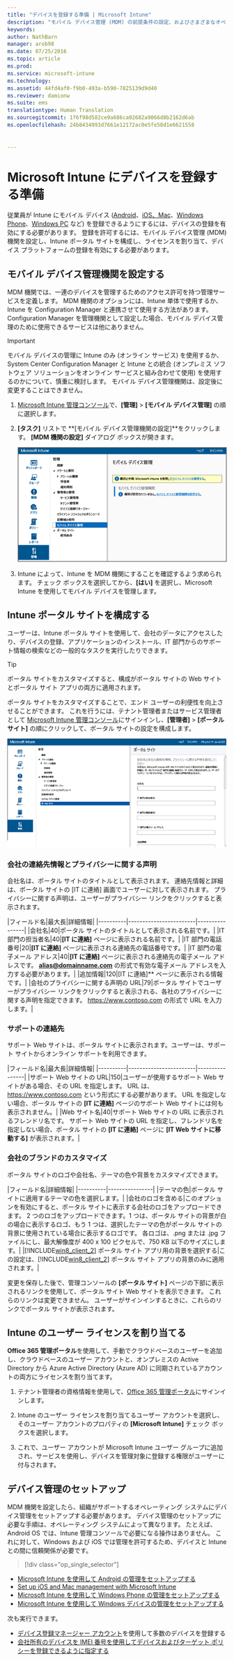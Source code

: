 ```yaml
---
title: "デバイスを登録する準備 | Microsoft Intune"
description: "モバイル デバイス管理 (MDM) の前提条件の設定、およびさまざまなオペレーティング システムに登録する準備。"
keywords: 
author: NathBarn
manager: arob98
ms.date: 07/25/2016
ms.topic: article
ms.prod: 
ms.service: microsoft-intune
ms.technology: 
ms.assetid: 44fd4af0-f9b0-493a-b590-7825139d9d40
ms.reviewer: damionw
ms.suite: ems
translationtype: Human Translation
ms.sourcegitcommit: 1f6f98d582ce9a686ca02682a9066d8b2162d6ab
ms.openlocfilehash: 24b8434993d7661e12172ac0e5fe58d1e6621558


---
```


# Microsoft Intune にデバイスを登録する準備
従業員が Intune にモバイル デバイス ([Android](set-up-android-management-with-microsoft-intune.md)、[iOS、Mac](set-up-ios-and-mac-management-with-microsoft-intune.md)、[Windows Phone](set-up-windows-phone-management-with-microsoft-intune.md)、[Windows PC](set-up-windows-device-management-with-microsoft-intune.md) など) を登録できるようにするには、デバイスの登録を有効にする必要があります。 登録を許可するには、モバイル デバイス管理 (MDM) 機関を設定し、Intune ポータル サイトを構成し、ライセンスを割り当て、デバイス プラットフォームの登録を有効にする必要があります。

## モバイル デバイス管理機関を設定する
MDM 機関では、一連のデバイスを管理するためのアクセス許可を持つ管理サービスを定義します。 MDM 機関のオプションには、Intune 単体で使用するか、Intune を Configuration Manager と連携させて使用する方法があります。 Configuration Manager を管理機関として設定した場合、モバイル デバイス管理のために使用できるサービスは他にありません。

>[!IMPORTANT]
> モバイル デバイスの管理に Intune のみ (オンライン サービス) を使用するか、System Center Configuration Manager と Intune との統合 (オンプレミス ソフトウェア ソリューションをオンライン サービスと組み合わせて使用) を使用するのかについて、慎重に検討します。 モバイル デバイス管理機関は、設定後に変更することはできません。



1.  [Microsoft Intune 管理コンソール](http://manage.microsoft.com)で、**[管理]** &gt; **[モバイル デバイス管理]** の順に選択します。

2.  **[タスク]** リストで **[モバイル デバイス管理機関の設定]**をクリックします。 **[MDM 機関の設定]** ダイアログ ボックスが開きます。

    ![[MDM 機関の設定] ダイアログ ボックス](../media/intune-mdm-authority.png)

3.  Intune によって、Intune を MDM 機関にすることを確認するよう求められます。 チェック ボックスを選択してから、**[はい]** を選択し、Microsoft Intune を使用してモバイル デバイスを管理します。

## Intune ポータル サイトを構成する

ユーザーは、Intune ポータル サイトを使用して、会社のデータにアクセスしたり、デバイスの登録、アプリケーションのインストール、IT 部門からのサポート情報の検索などの一般的なタスクを実行したりできます。

> [!TIP]
> ポータル サイトをカスタマイズすると、構成がポータル サイトの Web サイトとポータル サイト アプリの両方に適用されます。

ポータル サイトをカスタマイズすることで、エンド ユーザーの利便性を向上させることができます。 これを行うには、テナント管理者またはサービス管理者として [Microsoft Intune 管理コンソール](https://manage.microsoft.com)にサインインし、**[管理者]** &gt; **[ポータル サイト]** の順にクリックして、ポータル サイトの設定を構成します。

![admin-console-admin-workspace-comp-portal-settings](../media/cp_sa_cpsetup.PNG)

### 会社の連絡先情報とプライバシーに関する声明

会社名は、ポータル サイトのタイトルとして表示されます。 連絡先情報と詳細は、ポータル サイトの [IT に連絡] 画面でユーザーに対して表示されます。 プライバシーに関する声明は、ユーザーがプライバシー リンクをクリックすると表示されます。

|フィールド名|最大長|詳細情報|
    |----------|------------------------|----------------|
    |会社名|40|ポータル サイトのタイトルとして表示される名前です。|
    |IT 部門の担当者名|40|**[IT に連絡]** ページに表示される名前です。|
    |IT 部門の電話番号|20|**[IT に連絡]** ページに表示される連絡先の電話番号です。|
    |IT 部門の電子メール アドレス|40|**[IT に連絡]** ページに表示される連絡先の電子メール アドレスです。 **alias@domainname.com** の形式で有効な電子メール アドレスを入力する必要があります。|
    |追加情報|120|[IT に連絡]** ページに表示される情報です。|
    |会社のプライバシーに関する声明の URL|79|ポータル サイトでユーザーがプライバシー リンクをクリックすると表示される、各社のプライバシーに関する声明を指定できます。 https://www.contoso.com の形式で URL を入力します。|

### サポートの連絡先
サポート Web サイトは、ポータル サイトに表示されます。ユーザーは、サポート サイトからオンライン サポートを利用できます。

|フィールド名|最大長|詳細情報|
    |----------|------------------------|----------------|
    |サポート Web サイトの URL|150|ユーザーが使用するサポート Web サイトがある場合、その URL を指定します。 URL は、https://www.contoso.com という形式にする必要があります。 URL を指定しない場合、ポータル サイトの **[IT に連絡]** ページのサポート Web サイトには何も表示されません。|
    |Web サイト名|40|サポート Web サイトの URL に表示されるフレンドリ名です。 サポート Web サイトの URL を指定し、フレンドリ名を指定しない場合、ポータル サイトの **[IT に連絡]** ページに **[IT Web サイトに移動する]** が表示されます。|


### 会社のブランドのカスタマイズ

ポータル サイトのロゴや会社名、テーマの色や背景をカスタマイズできます。

|フィールド名|詳細情報|
    |----------|----------------|
    |テーマの色|ポータル サイトに適用するテーマの色を選択します。|
    |会社のロゴを含める|このオプションを有効にすると、ポータル サイトに表示する会社のロゴをアップロードできます。 2 つのロゴをアップロードできます。1 つは、ポータル サイトの背景が白の場合に表示するロゴ、もう 1 つは、選択したテーマの色がポータル サイトの背景に使用されている場合に表示するロゴです。 各ロゴは、.png または .jpg ファイルにし、最大解像度が 400 x 100 ピクセルで、750 KB 以下のサイズにします。|
    |[!INCLUDE[win8_client_2](../includes/win8_client_2_md.md)] ポータル サイト アプリ用の背景を選択する|この設定は、[!INCLUDE[win8_client_2](../includes/win8_client_2_md.md)] ポータル サイト アプリの背景のみに適用されます。|


変更を保存した後で、管理コンソールの **[ポータル サイト]** ページの下部に表示されるリンクを使用して、ポータル サイト Web サイトを表示できます。 これらのリンクは変更できません。 ユーザーがサインインするときに、これらのリンクでポータル サイトが表示されます。

## Intune のユーザー ライセンスを割り当てる

**Office 365 管理ポータル**を使用して、手動でクラウドベースのユーザーを追加し、クラウドベースのユーザー アカウントと、オンプレミスの Active Directory から Azure Active Directory (Azure AD) に同期されているアカウントの両方にライセンスを割り当てます。

1.  テナント管理者の資格情報を使用して、[Office 365 管理ポータル](https://portal.office.com/Admin/Default.aspx)にサインインします。

2.  Intune のユーザー ライセンスを割り当てるユーザー アカウントを選択し、そのユーザー アカウントのプロパティの **[Microsoft Intune]** チェック ボックスを選択します。

3.  これで、ユーザー アカウントが Microsoft Intune ユーザー グループに追加され、サービスを使用し、デバイスを管理対象に登録する権限がユーザーに付与されます。

## デバイス管理のセットアップ
MDM 機関を設定したら、組織がサポートするオペレーティング システムにデバイス管理をセットアップする必要があります。 デバイス管理のセットアップに必要な手順は、オペレーティング システムによって異なります。 たとえば、Android OS では、Intune 管理コンソールで必要になる操作はありません。 これに対して、Windows および iOS では管理を許可するため、デバイスと Intune との間に信頼関係が必要です。

> [!div class="op_single_selector"]
- [Microsoft Intune を使用して Android の管理をセットアップする](set-up-android-management-with-microsoft-intune.md)
- [Set up iOS and Mac management with Microsoft Intune](set-up-ios-and-mac-management-with-microsoft-intune.md)
- [Microsoft Intune を使用して Windows Phone の管理をセットアップする](set-up-windows-phone-management-with-microsoft-intune.md)
- [Microsoft Intune を使用して Windows デバイスの管理をセットアップする](set-up-windows-device-management-with-microsoft-intune.md)

次も実行できます。
 - [デバイス登録マネージャー アカウント](enroll-corporate-owned-devices-with-the-device-enrollment-manager-in-microsoft-intune.md)を使用して多数のデバイスを登録する
 - [会社所有のデバイスを IMEI 番号を使用してデバイスおよびターゲット ポリシーを登録できるように指定する](specify-corporate-owned-devices-with-international-mobile-equipment-identity-imei-numbers.md)



<!--HONumber=Jul16_HO4-->


